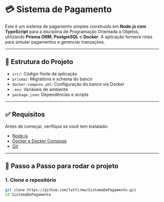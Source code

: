 # 💳 Sistema de Pagamento

Este é um sistema de pagamento simples construído em **Node.js com TypeScript** para a disciplina de Programação Orientada a Objetos, utilizando **Prisma ORM**, **PostgreSQL** e **Docker**. A aplicação fornece rotas para simular pagamentos e gerenciar transações.

---

## 📁 Estrutura do Projeto

- `src/`: Código-fonte da aplicação
- `prisma/`: Migrations e schema do banco
- `docker-compose.yml`: Configuração do banco via Docker
- `.env`: Variáveis de ambiente
- `package.json`: Dependências e scripts

---

## ✅ Requisitos

Antes de começar, verifique se você tem instalado:

- [Node.js](https://nodejs.org/)
- [Docker e Docker Compose](https://www.docker.com/)
- [Git](https://git-scm.com/)

---

## 🚀 Passo a Passo para rodar o projeto

### 1. Clone o repositório

```bash
git clone https://github.com/letfirmo/SistemaDePagamento.git
cd SistemaDePagamento
